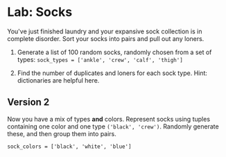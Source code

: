 
# Lab: Socks

You've just finished laundry and your expansive sock collection is in complete disorder. Sort your socks into pairs and pull out any loners.

1) Generate a list of 100 random socks, randomly chosen from a set of types: `sock_types = ['ankle', 'crew', 'calf', 'thigh']`

2) Find the number of duplicates and loners for each sock type. Hint: dictionaries are helpful here.


## Version 2

Now you have a mix of types **and** colors. Represent socks using tuples containing one color and one type `('black', 'crew')`. Randomly generate these, and then group them into pairs.

`sock_colors = ['black', 'white', 'blue']`
